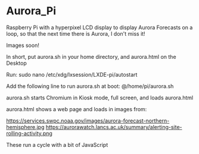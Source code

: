 # Aurora_Pi
Raspberry Pi with a hyperpixel LCD display to display Aurora Forecasts on a loop, so that the next time there is Aurora, I don't miss it!

Images soon!

In short, put aurora.sh in your home directory, and aurora.html on the Desktop

Run:
sudo nano /etc/xdg/lxsession/LXDE-pi/autostart

Add the following line to run aurora.sh at boot:
@/home/pi/aurora.sh

aurora.sh starts Chromium in Kiosk mode, full screen, and loads aurora.html

aurora.html shows a web page and loads in images from:

https://services.swpc.noaa.gov/images/aurora-forecast-northern-hemisphere.jpg
https://aurorawatch.lancs.ac.uk/summary/alerting-site-rolling-activity.png

These run a cycle with a bit of JavaScript
